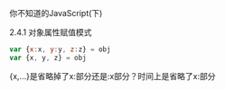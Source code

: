 你不知道的JavaScript(下)

2.4.1 对象属性赋值模式

```javascript
var {x:x, y:y, z:z} = obj
var {x, y, z} = obj
```

{x,...}是省略掉了x:部分还是:x部分？时间上是省略了x:部分